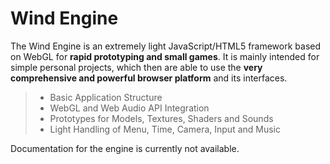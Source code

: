 # Wind Engine

The Wind Engine is an extremely light JavaScript/HTML5 framework based on WebGL for **rapid prototyping and small games**. It is mainly intended for simple personal projects, which then are able to use the **very comprehensive and powerful browser platform** and its interfaces.

> - Basic Application Structure
> - WebGL and Web Audio API Integration
> - Prototypes for Models, Textures, Shaders and Sounds
> - Light Handling of Menu, Time, Camera, Input and Music

Documentation for the engine is currently not available.